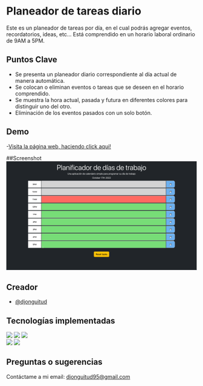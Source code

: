 # Planeador de tareas diario

Este es un planeador de tareas por día, en el cual podrás agregar eventos, recordatorios, ideas, etc... Está comprendido
en un horario laboral ordinario de 9AM a 5PM.

## Puntos Clave

- Se presenta un planeador diario correspondiente al día actual de manera automática.
- Se colocan o eliminan eventos o tareas que se deseen en el horario comprendido.
- Se muestra la hora actual, pasada y futura en diferentes colores para distinguir uno del otro.
- Eliminación de los eventos pasados con un solo botón.

## Demo

-[Visita la página web, haciendo click aqui!](https://djonguitud.github.io/survey-webdev/)

##Screenshot
![Web page demo](/Media/sshot-prototype.png 'Screenshot ')

## Creador

- [@djonguitud](https://www.github.com/djonguitud)

## Tecnologías implementadas

<img src="https://img.shields.io/badge/HTML5-E34F26?style=for-the-badge&logo=html5&logoColor=white"/>
<img src="https://img.shields.io/badge/CSS3-1572B6?style=for-the-badge&logo=css3&logoColor=white"/>
<img src="https://img.shields.io/badge/JavaScript-323330?style=for-the-badge&logo=javascript&logoColor=F7DF1E"/>
<br>
<img src="https://img.shields.io/badge/Bootstrap-563D7C?style=for-the-badge&logo=bootstrap&logoColor=white"/>
<img src="https://img.shields.io/badge/jQuery-0769AD?style=for-the-badge&logo=jquery&logoColor=white"/>

## Preguntas o sugerencias

Contáctame a mi email: djonguitud95@gmail.com
